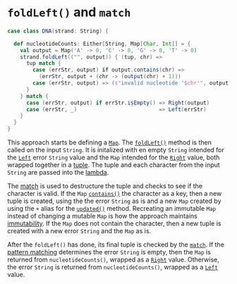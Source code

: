 # `foldLeft()` and `match`

```scala
case class DNA(strand: String) {

  def nucleotideCounts: Either[String, Map[Char, Int]] = {
    val output = Map('A' -> 0, 'C' -> 0, 'G' -> 0, 'T' -> 0)
    strand.foldLeft(("", output)) { (tup, chr) =>
      tup match {
        case (errStr, output) if output.contains(chr) =>
          (errStr, output + (chr -> (output(chr) + 1)))
        case (errStr, output) => (s"invalid nucleotide '$chr'", output)
      }
    } match {
      case (errStr, output) if errStr.isEmpty() => Right(output)
      case (errStr, _)                          => Left(errStr)
    }
  }
}
```

This approach starts be defining a [`Map`][map].
The [`foldLeft()`][foldleft] method is then called on the input `String`.
It is initalized with en empty `String` intended for the [`Left`][left] error `String` value and
the `Map` intended for the [`Right`][right] value,
both wrapped together in a [tuple][tuple].
The tuple and each character from the input `String` are passed into the [lambda][lambda].

The [match][match] is used to destructure the tuple and checks to see if the character is valid.
If the `Map` [`contains()`][contains] the character as a key, then a new tuple is created, using the
the error `String` as is and a new `Map` created by using the `+` alias for the [`updated()`][updated] method.
Recreating an immutable `Map` instead of changing a mutable `Map` is how the approach maintains [immutability][immutability].
If the `Map` does not contain the character, then a new tuple is created with a new error `String` and the `Map` as is.

After the `foldLeft()` has done, its final tuple is checked by the [`match`][match].
If the [pattern matching][pattern-matching] determines the error `String` is empty, then the `Map` is returned from `nucleotideCounts()`,
wrapped as a [`Right`][right] value.
Otherwise, the error `String` is returned from `nucleotideCounts()`, wrapped as a [`Left`][left] value.

[foldleft]: https://www.scala-lang.org/api/2.13.10/scala/collection/StringOps.html#foldLeft[B](z:B)(op:(B,Char)=%3EB):B
[left]: https://www.scala-lang.org/api/2.13.10/scala/util/Left.html
[right]: https://www.scala-lang.org/api/2.13.10/scala/util/Right.html
[map]: https://www.scala-lang.org/api/2.13.10/scala/collection/immutable/Map.html
[tuple]: https://docs.scala-lang.org/tour/tuples.html
[lambda]: https://www.geeksforgeeks.org/lambda-expression-in-scala/
[match]: https://docs.scala-lang.org/tour/pattern-matching.html
[pattern-matching]: https://docs.scala-lang.org/tour/pattern-matching.html
[contains]: https://www.scala-lang.org/api/2.13.10/scala/collection/immutable/Map.html#contains(key:K):Boolean
[updated]: https://www.scala-lang.org/api/2.13.10/scala/collection/immutable/Map.html#contains(key:K):Boolean
[immutability]: https://alvinalexander.com/scala/scala-idiom-immutable-code-functional-programming-immutability/
